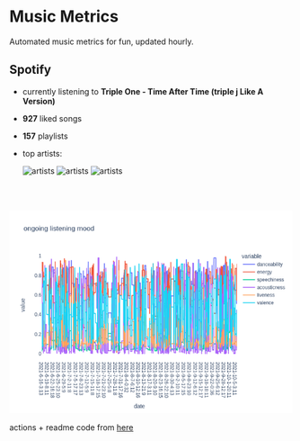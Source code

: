 # Music Metrics

Automated music metrics for fun, updated hourly.

## Spotify

- currently listening to **Triple One - Time After Time (triple j Like A Version)**

- **927** liked songs
- **157** playlists

- top artists: 

    ![artists](https://i.scdn.co/image/ab6761610000f178f9b1521167f731d99bd51a07) ![artists](https://i.scdn.co/image/ab6761610000f178548f9369334e810d1ed3f72e) ![artists](https://i.scdn.co/image/ab6761610000f17833a7ffa62d51d3a0bf58132c)

<br></br>

<!-- ## Audio features for currently playing

![feature spread](figures/auto.png) -->

![ongoing features](figures/timeseries.png)

actions + readme code from [here](https://github.com/gargakshit/gargakshit)
